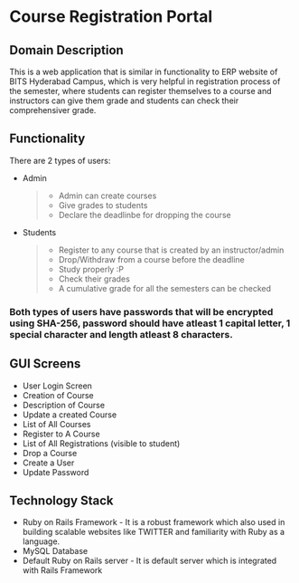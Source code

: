 # Course Registration Portal

## Domain Description
This is a web application that is similar in functionality to ERP website of BITS Hyderabad Campus, which is very helpful in registration process of the semester, where students can register themselves to a course and instructors can give them grade and students can check their comprehensiver grade.

## Functionality
There are 2 types of users:
* Admin
  > * Admin can create courses
  > * Give grades to students
  > * Declare the deadlinbe for dropping the course
  
* Students
  > * Register to any course that is created by an instructor/admin
  > * Drop/Withdraw from a course before the deadline
  > * Study properly :P
  > * Check their grades
  > * A cumulative grade for all the semesters can be checked
  
### Both types of users have passwords that will be encrypted using SHA-256, password should have atleast 1 capital letter, 1 special character and length atleast 8 characters.

## GUI Screens
* User Login Screen
* Creation of Course
* Description of Course
* Update a created Course
* List of All Courses
* Register to A Course
* List of All Registrations (visible to student)
* Drop a Course
* Create a User
* Update Password

## Technology Stack
* Ruby on Rails Framework - It is a robust framework which also used in building scalable websites like TWITTER and familiarity with Ruby as a language.
* MySQL Database
* Default Ruby on Rails server - It is default server which is integrated with Rails Framework
